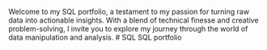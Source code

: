 Welcome to my SQL portfolio, a testament to my passion for turning raw data into actionable insights. With a blend of technical finesse and creative problem-solving, I invite you to explore my journey through the world of data manipulation and analysis. # SQL
SQL portfolio
